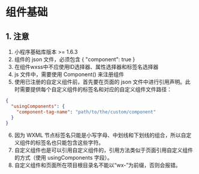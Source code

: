 # 组件基础

## 1. 注意

1. 小程序基础库版本 >= 1.6.3
2. 组件的 json 文件，必须包含 { "component": true }
3. 在组件wxss中不应使用ID选择器、属性选择器和标签名选择器
4. js 文件中，需要使用 Component() 来注册组件
5. 使用已注册的自定义组件前，首先要在页面的 json 文件中进行引用声明。此时需要提供每个自定义组件的标签名和对应的自定义组件文件路径：
``` json
{
  "usingComponents": {
    "component-tag-name": "path/to/the/custom/component"
  }
}
```
6. 因为 WXML 节点标签名只能是小写字母、中划线和下划线的组合，所以自定义组件的标签名也只能包含这些字符。
7. 自定义组件也是可以引用自定义组件的，引用方法类似于页面引用自定义组件的方式（使用 usingComponents 字段）。
8. 自定义组件和页面所在项目根目录名不能以“wx-”为前缀，否则会报错。

